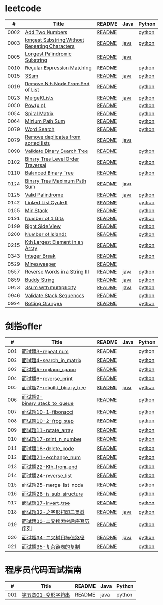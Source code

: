 # leetcode
| # | Title | README | Java | Python |
| ---- | ---- | ---- | ---- | ---- |
| 0002 | [Add Two Numbers](https://leetcode.com/problems/add-two-numbers/) | [README](https://github.com/Christmas-Wong/leetcode/blob/master/solutions/0002-Add_Two_Numbers/README.md) | |[python](https://github.com/Christmas-Wong/leetcode/blob/master/solutions/0002-Add_Two_Numbers/0002.py) 
| 0003 | [longest Substring Without Repeating Characters](https://leetcode-cn.com/problems/longest-substring-without-repeating-characters/submissions/) | [README](https://github.com/Christmas-Wong/leetcode/blob/master/solutions/0003-Length-of-longest-substring/README.md) | [java](https://github.com/Christmas-Wong/leetcode/blob/master/solutions/0003-Length-of-longest-substring/main.java) |[python](https://github.com/Christmas-Wong/leetcode/blob/master/solutions/0003-Length-of-longest-substring/0003.py) |
| 0005 | [Longest Palindromic Substring](https://leetcode.com/problems/longest-palindromic-substring/) | [README](https://github.com/Christmas-Wong/leetcode/blob/master/solutions/0005-Longest-Palindromic-Substring/README.md) | [java](https://github.com/Christmas-Wong/leetcode/blob/master/solutions/0005-Longest-Palindromic-Substring/0005.java) | |
| 0010 | [Regular Expression Matching](https://leetcode.com/problems/regular-expression-matching/) | [README](https://github.com/Christmas-Wong/leetcode/blob/master/solutions/0010-Regular%20Expression%20Matching/README.md) | | [python](https://github.com/Christmas-Wong/leetcode/blob/master/solutions/0010-Regular%20Expression%20Matching/Regular_Expression_Matching.py)|
| 0015 | [3Sum](https://leetcode.com/problems/3sum/) | [README](https://github.com/Christmas-Wong/leetcode/blob/master/solutions/0015-3Sum/README.md) | [java](https://github.com/Christmas-Wong/leetcode/blob/master/solutions/0015-3Sum/javaSolution.java) | [python](https://github.com/Christmas-Wong/leetcode/blob/master/solutions/0015-3Sum/pythonSolution.py)|
| 0019 | [Remove Nth Node From End of List](https://leetcode.com/problems/remove-nth-node-from-end-of-list/) | [README](https://github.com/Christmas-Wong/leetcode/blob/master/solutions/0019-Remove-Kth-from-End/README.md) | | [python](https://github.com/Christmas-Wong/leetcode/blob/master/solutions/0019-Remove-Kth-from-End/0019.py)|
| 0023 | [MergeKLists](https://leetcode-cn.com/problems/merge-k-sorted-lists/) | [README](https://github.com/Christmas-Wong/leetcode/blob/master/solutions/0023-Merge-K-ListNode/README.md) | [java](https://github.com/Christmas-Wong/leetcode/blob/master/solutions/0023-Merge-K-ListNode/0023.java) | [python](https://github.com/Christmas-Wong/leetcode/blob/master/solutions/0023-Merge-K-ListNode/0023.py)|
| 0050 | [Pow(x,n)](https://leetcode.com/problems/spiral-matrix/) | [README](https://github.com/Christmas-Wong/leetcode/blob/master/solutions/0050-Pow(x%2C%20n)/README.md) | | [python](https://github.com/Christmas-Wong/leetcode/blob/master/solutions/0050-Pow(x%2C%20n)/myPow.py)|
| 0054 | [Spiral Matrix](https://leetcode.com/problems/powx-n/) | [README](https://github.com/Christmas-Wong/leetcode/blob/master/solutions/0054-Spiral%20Matrix/README.md) | | [python](https://github.com/Christmas-Wong/leetcode/blob/master/solutions/0054-Spiral%20Matrix/spiral_order.py)|
| 0064 | [Minium Path Sum](https://leetcode.com/problems/minimum-path-sum/) | [README](https://github.com/Christmas-Wong/leetcode/blob/master/solutions/0064-Mini_Path_Sum/README.md) | | [python](https://github.com/Christmas-Wong/leetcode/blob/master/solutions/0064-Mini_Path_Sum/64.py)|
| 0079 | [Word Search](https://leetcode.com/problems/word-search/) | [README](https://github.com/Christmas-Wong/leetcode/blob/master/solutions/0079-Word-Search/README.md) | | [python](https://github.com/Christmas-Wong/leetcode/blob/master/solutions/0079-Word-Search/word_search.py)|
| 0079 | [Remove duplicates from sorted lists](https://leetcode-cn.com/problems/remove-duplicates-from-sorted-list-ii/) | [README](https://github.com/Christmas-Wong/leetcode/blob/master/solutions/0082-Remove-Duplicate-Node/README.md) | [java](https://github.com/Christmas-Wong/leetcode/blob/master/solutions/0082-Remove-Duplicate-Node/0082.java) | |
| 0098 | [Validate Binary Search Tree](https://leetcode.com/problems/validate-binary-search-tree/) | [README](https://github.com/Christmas-Wong/leetcode/blob/master/solutions/0098-Validate%20Binary%20Search%20Tree/README.md) | | [python](https://github.com/Christmas-Wong/leetcode/blob/master/solutions/0098-Validate%20Binary%20Search%20Tree/0098.py)|
| 0102 | [Binary Tree Level Order Traversal](https://leetcode.com/problems/binary-tree-level-order-traversal/) | [README](https://github.com/Christmas-Wong/leetcode/blob/master/solutions/0102-Binary%20Tree%20Level%20Order%20Traversal/README.md) | | [python](https://github.com/Christmas-Wong/leetcode/blob/master/solutions/0102-Binary%20Tree%20Level%20Order%20Traversal/binary_tree_level_order_traversal.py)|
| 0110 | [Balanced Binary Tree](https://leetcode.com/problems/balanced-binary-tree/) | [README](https://github.com/Christmas-Wong/leetcode/blob/master/solutions/0110-Balanced-Binary-Tree/README.md) | | [python](https://github.com/Christmas-Wong/leetcode/blob/master/solutions/0110-Balanced-Binary-Tree/0110.py)|
| 0124 | [Binary Tree Maximum Path Sum](https://leetcode.com/problems/binary-tree-maximum-path-sum/) | [README](https://github.com/Christmas-Wong/leetcode/blob/master/solutions/0124-Max-Sum-Path/README.md) | [java](https://github.com/Christmas-Wong/leetcode/blob/master/solutions/0124-Max-Sum-Path/124.java) | |
| 0125 | [Valid Palindrome](https://leetcode.com/problems/valid-palindrome/) | [README](https://github.com/Christmas-Wong/leetcode/blob/master/solutions/0125-Valid-Palindrome/README.md) | [java](https://github.com/Christmas-Wong/leetcode/blob/master/solutions/0125-Valid-Palindrome/0125.java) | [python](https://github.com/Christmas-Wong/leetcode/blob/master/solutions/0125-Valid-Palindrome/0125.py)|
| 0142 | [Linked List Cycle II](https://leetcode.com/problems/linked-list-cycle-ii/) | [README](https://github.com/Christmas-Wong/leetcode/blob/master/solutions/0142-Linked%20List%20Cycle%20II/README.md) |  | [python](https://github.com/Christmas-Wong/leetcode/blob/master/solutions/0142-Linked%20List%20Cycle%20II/pythonSolution.py)|
| 0155 | [Min Stack](https://leetcode.com/problems/min-stack/) | [README](https://github.com/Christmas-Wong/leetcode/blob/master/solutions/0155-Min_Stack/README.md) |  | [python](https://github.com/Christmas-Wong/leetcode/blob/master/solutions/0155-Min_Stack/min_stack.py)|
| 0191 | [Number of 1 Bits](https://leetcode.com/problems/number-of-1-bits/) | [README](https://github.com/Christmas-Wong/leetcode/blob/master/solutions/0191-Number%20of%201%20Bits/README.md) |  | [python](https://github.com/Christmas-Wong/leetcode/blob/master/solutions/0191-Number%20of%201%20Bits/number_of_1_bits.py)|
| 0199 | [Right Side View](https://leetcode.com/problems/binary-tree-right-side-view/) | [README](https://github.com/Christmas-Wong/leetcode/blob/master/solutions/0199-Right_Side_View/README.md) |  | [python](https://github.com/Christmas-Wong/leetcode/blob/master/solutions/0199-Right_Side_View/199.py)|
| 0200 | [Number of Islands](https://leetcode.com/problems/number-of-islands/) | [README](https://github.com/Christmas-Wong/leetcode/blob/master/solutions/0200-number-of-island/README.md) |  | [python](https://github.com/Christmas-Wong/leetcode/blob/master/solutions/0200-number-of-island/200.py)|
| 0215 | [Kth Largest Element in an Array](https://leetcode.com/problems/kth-largest-element-in-an-array/) | [README](https://github.com/Christmas-Wong/leetcode/blob/master/solutions/0215-%20Kth%20Largest%20Element%20in%20an%20Array/README.md) |  | [python](https://github.com/Christmas-Wong/leetcode/blob/master/solutions/0215-%20Kth%20Largest%20Element%20in%20an%20Array/pythonSolution.py)|
| 0343 | [Integer Break](https://leetcode.com/problems/integer-break/submissions/) | [README](https://github.com/Christmas-Wong/leetcode/blob/master/solutions/0343-Integer%20Break/README.md) |  | [python](https://github.com/Christmas-Wong/leetcode/blob/master/solutions/0343-Integer%20Break/integer_break.py)|
| 0529 | [Minesweeper](https://leetcode.com/problems/minesweeper/) | [README](https://github.com/Christmas-Wong/leetcode/blob/master/solutions/0557-Reverse-Words-in-a-String-III/README.md) |  |  |
| 0557 | [Reverse Words in a String III](https://leetcode.com/problems/reverse-words-in-a-string-iii/) | [README](https://github.com/Christmas-Wong/leetcode/blob/master/solutions/0557-Reverse-Words-in-a-String-III/README.md) | [java](https://github.com/Christmas-Wong/leetcode/blob/master/solutions/0557-Reverse-Words-in-a-String-III/0557.java) | [python](https://github.com/Christmas-Wong/leetcode/blob/master/solutions/0557-Reverse-Words-in-a-String-III/pythonSolution.py)|
| 0859 | [Buddy String](https://leetcode.com/problems/buddy-strings/) | [README](https://github.com/Christmas-Wong/leetcode/blob/master/solutions/0859-Buddy-String/README.md) | [java](https://github.com/Christmas-Wong/leetcode/blob/master/solutions/0859-Buddy-String/0895.java) | [python](https://github.com/Christmas-Wong/leetcode/blob/master/solutions/0859-Buddy-String/pythonSolution.py)|
| 0923 | [3sum with multipilicity](https://leetcode-cn.com/problems/3sum-with-multiplicity/) | [README](https://github.com/Christmas-Wong/leetcode/blob/master/solutions/0923-3sum-with-multiplicity/README.md) | [java](https://github.com/Christmas-Wong/leetcode/blob/master/solutions/0923-3sum-with-multiplicity/0923.java) | [python](https://github.com/Christmas-Wong/leetcode/blob/master/solutions/0923-3sum-with-multiplicity/0923.py)|
| 0946 | [Validate Stack Sequences](https://leetcode.com/problems/validate-stack-sequences/) | [README](https://github.com/Christmas-Wong/leetcode/blob/master/solutions/0946-Validate%20Stack%20Sequences/README.md) |  | [python](https://github.com/Christmas-Wong/leetcode/blob/master/solutions/0946-Validate%20Stack%20Sequences/validate_stack%20_sequences.py)|
| 0994 | [Rotting Oranges](https://leetcode.com/problems/rotting-oranges/) | [README](https://github.com/Christmas-Wong/leetcode/blob/master/solutions/0994-Orange_Rotting/README.md) |  | [python](https://github.com/Christmas-Wong/leetcode/blob/master/solutions/0994-Orange_Rotting/994.py)|

# 剑指offer
| # | Title | README | Java | Python |
| ---- | ---- | ---- | ---- | ---- |
| 001 | [面试题3-repeat num](https://leetcode-cn.com/problems/shu-zu-zhong-zhong-fu-de-shu-zi-lcof/) | [README](https://github.com/Christmas-Wong/leetcode/blob/master/solutions/%E9%9D%A2%E8%AF%95%E9%A2%983-%E9%87%8D%E5%A4%8D%E6%95%B0%E5%AD%97/README.md) | | [python](https://github.com/Christmas-Wong/leetcode/blob/master/solutions/%E9%9D%A2%E8%AF%95%E9%A2%983-%E9%87%8D%E5%A4%8D%E6%95%B0%E5%AD%97/repeat_num.py) |
| 002 | [面试题4-search_in_matrix](https://leetcode-cn.com/problems/er-wei-shu-zu-zhong-de-cha-zhao-lcof/) | [README](https://github.com/Christmas-Wong/leetcode/blob/master/solutions/%E9%9D%A2%E8%AF%95%E9%A2%984-%E4%BA%8C%E7%BB%B4%E6%95%B0%E7%BB%84%E4%B8%AD%E7%9A%84%E6%9F%A5%E6%89%BE/README.md) | | [python](https://github.com/Christmas-Wong/leetcode/blob/master/solutions/%E9%9D%A2%E8%AF%95%E9%A2%984-%E4%BA%8C%E7%BB%B4%E6%95%B0%E7%BB%84%E4%B8%AD%E7%9A%84%E6%9F%A5%E6%89%BE/search_in_matrix.py) |
| 003 | [面试题5-replace_space](https://leetcode-cn.com/problems/ti-huan-kong-ge-lcof/) | [README](https://github.com/Christmas-Wong/leetcode/blob/master/solutions/%E9%9D%A2%E8%AF%95%E9%A2%985-%E6%9B%BF%E6%8D%A2%E7%A9%BA%E6%A0%BC/REAADME.md) | | [python](https://github.com/Christmas-Wong/leetcode/blob/master/solutions/%E9%9D%A2%E8%AF%95%E9%A2%985-%E6%9B%BF%E6%8D%A2%E7%A9%BA%E6%A0%BC/ReplaceSpace.py) |
| 004 | [面试题6-reverse_print](https://leetcode-cn.com/problems/cong-wei-dao-tou-da-yin-lian-biao-lcof/) | [README](https://github.com/Christmas-Wong/leetcode/blob/master/solutions/%E9%9D%A2%E8%AF%95%E9%A2%986-%E5%8F%8D%E8%BD%AC%E9%93%BE%E8%A1%A8/README.md) | | [python](https://github.com/Christmas-Wong/leetcode/blob/master/solutions/%E9%9D%A2%E8%AF%95%E9%A2%986-%E5%8F%8D%E8%BD%AC%E9%93%BE%E8%A1%A8/ReversePrint.py) |
| 005 | [面试题7-rebuild_binary_tree](https://leetcode-cn.com/problems/zhong-jian-er-cha-shu-lcof/) | [README](https://github.com/Christmas-Wong/leetcode/blob/master/solutions/%E9%9D%A2%E8%AF%95%E9%A2%987-%E9%87%8D%E6%9E%84%E4%BA%8C%E5%8F%89%E6%A0%91/README.md) | [java](https://github.com/Christmas-Wong/leetcode/blob/master/solutions/%E9%9D%A2%E8%AF%95%E9%A2%987-%E9%87%8D%E6%9E%84%E4%BA%8C%E5%8F%89%E6%A0%91/main.java) | [python](https://github.com/Christmas-Wong/leetcode/blob/master/solutions/%E9%9D%A2%E8%AF%95%E9%A2%987-%E9%87%8D%E6%9E%84%E4%BA%8C%E5%8F%89%E6%A0%91/ReBuildTree.py) |
| 006 | [面试题9-binary_stack_to_queue](https://leetcode-cn.com/problems/yong-liang-ge-zhan-shi-xian-dui-lie-lcof/) | [README](https://github.com/Christmas-Wong/leetcode/blob/master/solutions/%E9%9D%A2%E8%AF%95%E9%A2%989-%E4%B8%A4%E4%B8%AA%E6%A0%88%E5%AE%9E%E7%8E%B0%E9%98%9F%E5%88%97/README.md) | | [python](https://github.com/Christmas-Wong/leetcode/blob/master/solutions/%E9%9D%A2%E8%AF%95%E9%A2%989-%E4%B8%A4%E4%B8%AA%E6%A0%88%E5%AE%9E%E7%8E%B0%E9%98%9F%E5%88%97/BinaryStackToQueue.py) |
| 007 | [面试题10-1-fibonacci](https://leetcode-cn.com/problems/fei-bo-na-qi-shu-lie-lcof/) | [README](https://github.com/Christmas-Wong/leetcode/blob/master/solutions/%E9%9D%A2%E8%AF%95%E9%A2%9810-1-%E6%96%90%E6%B3%A2%E9%82%A3%E5%A5%91%E6%95%B0%E5%88%97/README.md) | | [python](https://github.com/Christmas-Wong/leetcode/blob/master/solutions/%E9%9D%A2%E8%AF%95%E9%A2%9810-1-%E6%96%90%E6%B3%A2%E9%82%A3%E5%A5%91%E6%95%B0%E5%88%97/fibonacci.py) |
| 008 | [面试题10-2-frog_step](https://leetcode-cn.com/problems/qing-wa-tiao-tai-jie-wen-ti-lcof/) | [README](https://github.com/Christmas-Wong/leetcode/blob/master/solutions/%E9%9D%A2%E8%AF%95%E9%A2%9810-2-%E9%9D%92%E8%9B%99%E8%B7%B3%E5%8F%B0%E9%98%B6/README.md) | | [python](https://github.com/Christmas-Wong/leetcode/blob/master/solutions/%E9%9D%A2%E8%AF%95%E9%A2%9810-2-%E9%9D%92%E8%9B%99%E8%B7%B3%E5%8F%B0%E9%98%B6/frog_step.py) |
| 009 | [面试题11-rotate_array](https://leetcode-cn.com/problems/xuan-zhuan-shu-zu-de-zui-xiao-shu-zi-lcof/) | [README](https://github.com/Christmas-Wong/leetcode/blob/master/solutions/%E9%9D%A2%E8%AF%95%E9%A2%9811-%E5%8F%8D%E8%BD%AC%E6%95%B0%E7%BB%84/README.md) | | [python](https://github.com/Christmas-Wong/leetcode/blob/master/solutions/%E9%9D%A2%E8%AF%95%E9%A2%9811-%E5%8F%8D%E8%BD%AC%E6%95%B0%E7%BB%84/rotate_array.py) |
| 010 | [面试题17-print_n_number](https://leetcode-cn.com/problems/da-yin-cong-1dao-zui-da-de-nwei-shu-lcof/) | [README](https://github.com/Christmas-Wong/leetcode/blob/master/solutions/%E9%9D%A2%E8%AF%95%E9%A2%9817-%E6%89%93%E5%8D%B0%E4%BB%8E1%E5%88%B0%E6%9C%80%E5%A4%A7%E7%9A%84n%E4%BD%8D%E6%95%B0/README.md) | | [python](https://github.com/Christmas-Wong/leetcode/blob/master/solutions/%E9%9D%A2%E8%AF%95%E9%A2%9817-%E6%89%93%E5%8D%B0%E4%BB%8E1%E5%88%B0%E6%9C%80%E5%A4%A7%E7%9A%84n%E4%BD%8D%E6%95%B0/print_n_number.py) |
| 011 | [面试题18-delete_node](https://leetcode-cn.com/problems/shan-chu-lian-biao-de-jie-dian-lcof/) | [README](https://github.com/Christmas-Wong/leetcode/blob/master/solutions/%E9%9D%A2%E8%AF%95%E9%A2%9818-%E5%88%A0%E9%99%A4%E9%93%BE%E8%A1%A8%E8%8A%82%E7%82%B9/README.md) | | [python](https://github.com/Christmas-Wong/leetcode/blob/master/solutions/%E9%9D%A2%E8%AF%95%E9%A2%9818-%E5%88%A0%E9%99%A4%E9%93%BE%E8%A1%A8%E8%8A%82%E7%82%B9/delete_node.py) |
| 012 | [面试题21-exchange_num](https://leetcode-cn.com/problems/diao-zheng-shu-zu-shun-xu-shi-qi-shu-wei-yu-ou-shu-qian-mian-lcof/) | [README](https://github.com/Christmas-Wong/leetcode/blob/master/solutions/%E9%9D%A2%E8%AF%95%E9%A2%9821-%E4%BA%A4%E6%8D%A2%E5%A5%87%E6%95%B0%E5%81%B6%E6%95%B0%E4%BD%8D%E7%BD%AE/README.md) | | [python](https://github.com/Christmas-Wong/leetcode/blob/master/solutions/%E9%9D%A2%E8%AF%95%E9%A2%9821-%E4%BA%A4%E6%8D%A2%E5%A5%87%E6%95%B0%E5%81%B6%E6%95%B0%E4%BD%8D%E7%BD%AE/exchange_number.py) |
| 013 | [面试题22-Kth_from_end](https://leetcode-cn.com/problems/lian-biao-zhong-dao-shu-di-kge-jie-dian-lcof/) | [README](https://github.com/Christmas-Wong/leetcode/blob/master/solutions/%E9%9D%A2%E8%AF%95%E9%A2%9822-%E6%89%93%E5%8D%B0%E9%93%BE%E8%A1%A8%E5%80%92%E6%95%B0%E7%AC%ACk%E4%B8%AA%E6%95%B0%E5%80%BC/README.md) | | [python](https://github.com/Christmas-Wong/leetcode/blob/master/solutions/%E9%9D%A2%E8%AF%95%E9%A2%9822-%E6%89%93%E5%8D%B0%E9%93%BE%E8%A1%A8%E5%80%92%E6%95%B0%E7%AC%ACk%E4%B8%AA%E6%95%B0%E5%80%BC/kth_from_end.py) |
| 014 | [面试题24-reverse_list](https://leetcode-cn.com/problems/fan-zhuan-lian-biao-lcof/) | [README](https://github.com/Christmas-Wong/leetcode/blob/master/solutions/%E9%9D%A2%E8%AF%95%E9%A2%9824-%E5%8F%8D%E8%BD%AC%E9%93%BE%E8%A1%A8/README.md) | | [python](https://github.com/Christmas-Wong/leetcode/blob/master/solutions/%E9%9D%A2%E8%AF%95%E9%A2%9824-%E5%8F%8D%E8%BD%AC%E9%93%BE%E8%A1%A8/reverse_list_node.py) |
| 015 | [面试题25-merge_list_node](https://leetcode-cn.com/problems/he-bing-liang-ge-pai-xu-de-lian-biao-lcof/) | [README](https://github.com/Christmas-Wong/leetcode/blob/master/solutions/%E9%9D%A2%E8%AF%95%E9%A2%9825-%E6%8B%BC%E6%8E%A5%E9%93%BE%E8%A1%A8/README.md) | | [python](https://github.com/Christmas-Wong/leetcode/blob/master/solutions/%E9%9D%A2%E8%AF%95%E9%A2%9825-%E6%8B%BC%E6%8E%A5%E9%93%BE%E8%A1%A8/merge_list.py) |
| 016 | [面试题26-is_sub_structure](https://leetcode-cn.com/problems/shu-de-zi-jie-gou-lcof/) | [README](https://github.com/Christmas-Wong/leetcode/blob/master/solutions/%E9%9D%A2%E8%AF%95%E9%A2%9826-%E6%A0%91%E7%9A%84%E5%AD%90%E7%BB%93%E6%9E%84/README.md) | | [python](https://github.com/Christmas-Wong/leetcode/blob/master/solutions/%E9%9D%A2%E8%AF%95%E9%A2%9826-%E6%A0%91%E7%9A%84%E5%AD%90%E7%BB%93%E6%9E%84/is_sub_structure.py) |
| 017 | [面试题27-invert_tree](https://leetcode-cn.com/problems/shu-de-zi-jie-gou-lcof/) | [README](https://github.com/Christmas-Wong/leetcode/blob/master/solutions/%E9%9D%A2%E8%AF%95%E9%A2%9827-%E4%BA%8C%E5%8F%89%E6%A0%91%E7%9A%84%E9%95%9C%E5%83%8F/README.md) | | [python](https://github.com/Christmas-Wong/leetcode/blob/master/solutions/%E9%9D%A2%E8%AF%95%E9%A2%9827-%E4%BA%8C%E5%8F%89%E6%A0%91%E7%9A%84%E9%95%9C%E5%83%8F/invert_tree.py) |
| 018 | [面试题32-之字形打印二叉树](https://leetcode-cn.com/problems/cong-shang-dao-xia-da-yin-er-cha-shu-iii-lcof/) | [README](https://github.com/Christmas-Wong/leetcode/blob/master/solutions/%E9%9D%A2%E8%AF%95%E9%A2%9832-%E4%BA%8C%E5%8F%89%E6%A0%91%E4%B9%8B%E5%AD%97%E5%BD%A2%E6%89%93%E5%8D%B0/README.md) | [java](https://github.com/Christmas-Wong/leetcode/blob/master/solutions/%E9%9D%A2%E8%AF%95%E9%A2%9832-%E4%BA%8C%E5%8F%89%E6%A0%91%E4%B9%8B%E5%AD%97%E5%BD%A2%E6%89%93%E5%8D%B0/z_print.java) | [python](https://github.com/Christmas-Wong/leetcode/blob/master/solutions/%E9%9D%A2%E8%AF%95%E9%A2%9832-%E4%BA%8C%E5%8F%89%E6%A0%91%E4%B9%8B%E5%AD%97%E5%BD%A2%E6%89%93%E5%8D%B0/level_order.py) |
| 019 | [面试题33-二叉搜索树后序遍历序列](https://leetcode-cn.com/problems/er-cha-sou-suo-shu-de-hou-xu-bian-li-xu-lie-lcof/) | [README](https://github.com/Christmas-Wong/leetcode/blob/master/solutions/%E9%9D%A2%E8%AF%95%E9%A2%9833-%E4%BA%8C%E5%8F%89%E6%90%9C%E7%B4%A2%E6%A0%91%E5%90%8E%E5%BA%8F%E9%81%8D%E5%8E%86%E5%BA%8F%E5%88%97/README.md) | | [python](https://github.com/Christmas-Wong/leetcode/blob/master/solutions/%E9%9D%A2%E8%AF%95%E9%A2%9833-%E4%BA%8C%E5%8F%89%E6%90%9C%E7%B4%A2%E6%A0%91%E5%90%8E%E5%BA%8F%E9%81%8D%E5%8E%86%E5%BA%8F%E5%88%97/verify_post_order.py) |
| 020 | [面试题34-二叉树目标值路径](https://leetcode-cn.com/problems/er-cha-shu-zhong-he-wei-mou-yi-zhi-de-lu-jing-lcof/) | [README](https://github.com/Christmas-Wong/leetcode/blob/master/solutions/%E9%9D%A2%E8%AF%95%E9%A2%9834-%E4%BA%8C%E5%8F%89%E6%A0%91%E7%9B%AE%E6%A0%87%E5%80%BC%E8%B7%AF%E5%BE%84/README.md) | [java](https://github.com/Christmas-Wong/leetcode/blob/master/solutions/%E9%9D%A2%E8%AF%95%E9%A2%9834-%E4%BA%8C%E5%8F%89%E6%A0%91%E7%9B%AE%E6%A0%87%E5%80%BC%E8%B7%AF%E5%BE%84/main.java) | [python](https://github.com/Christmas-Wong/leetcode/blob/master/solutions/%E9%9D%A2%E8%AF%95%E9%A2%9834-%E4%BA%8C%E5%8F%89%E6%A0%91%E7%9B%AE%E6%A0%87%E5%80%BC%E8%B7%AF%E5%BE%84/find_target_path.py) |
| 021 | [面试题35-复杂链表的复制](https://leetcode-cn.com/problems/fu-za-lian-biao-de-fu-zhi-lcof/) | [README](https://github.com/Christmas-Wong/leetcode/blob/master/solutions/%E9%9D%A2%E8%AF%95%E9%A2%9835-%E5%A4%8D%E6%9D%82%E9%93%BE%E8%A1%A8%E7%9A%84%E5%A4%8D%E5%88%B6/README.md) | | [python](https://github.com/Christmas-Wong/leetcode/blob/master/solutions/%E9%9D%A2%E8%AF%95%E9%A2%9835-%E5%A4%8D%E6%9D%82%E9%93%BE%E8%A1%A8%E7%9A%84%E5%A4%8D%E5%88%B6/main.py) |


# 程序员代码面试指南
| # | Title | README | Java | Python |
| ---- | ---- | ---- | ---- | ---- |
| 001 | [第五章01-变形字符串](https://www.nowcoder.com/questionTerminal/b07c464a107e421ebbd2c82aebd42e39) | [README](https://github.com/Christmas-Wong/leetcode/blob/master/solutions/%E7%AC%AC%E4%BA%94%E7%AB%A001-%E5%8F%98%E5%BD%A2%E5%AD%97%E7%AC%A6%E4%B8%B2/readme.md) | [java](https://github.com/Christmas-Wong/leetcode/blob/master/solutions/%E7%AC%AC%E4%BA%94%E7%AB%A001-%E5%8F%98%E5%BD%A2%E5%AD%97%E7%AC%A6%E4%B8%B2/main.java) | [python](https://github.com/Christmas-Wong/leetcode/blob/master/solutions/%E7%AC%AC%E4%BA%94%E7%AB%A001-%E5%8F%98%E5%BD%A2%E5%AD%97%E7%AC%A6%E4%B8%B2/main.py) |




